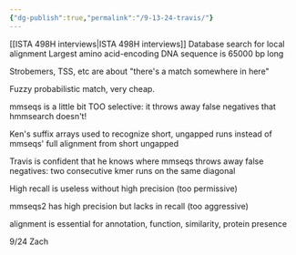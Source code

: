 ```yaml
---
{"dg-publish":true,"permalink":"/9-13-24-travis/"}
---
```


[[ISTA 498H interviews\|ISTA 498H interviews]]
Database search for local alignment
Largest amino acid-encoding DNA sequence is 65000 bp long

Strobemers, TSS, etc are about "there's a match somewhere in here"

Fuzzy probabilistic match, very cheap.

mmseqs is a little bit TOO selective: it throws away false negatives that hmmsearch doesn't!

Ken's suffix arrays used to recognize short, ungapped runs instead of mmseqs' full alignment from short ungapped 

Travis is confident that he knows where mmseqs throws away false negatives: two consecutive kmer runs on the same diagonal 

High recall is useless without high precision (too permissive)

mmseqs2 has high precision but lacks in recall (too aggressive)

alignment is essential for annotation, function, similarity, protein presence

9/24 Zach